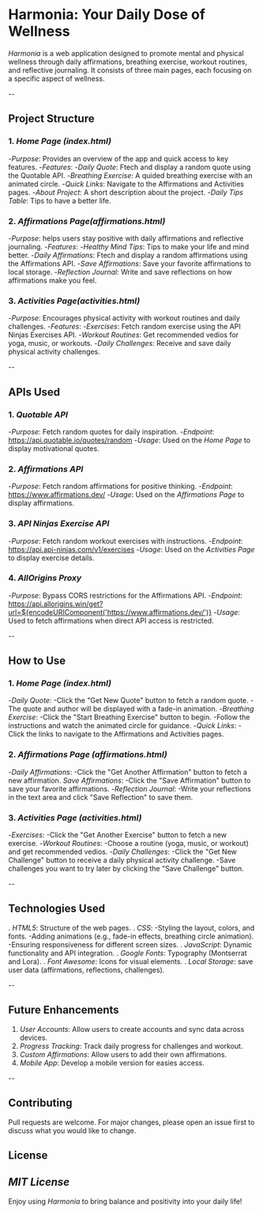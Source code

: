 # Harmonia: Your Daily Dose of Wellness

*Harmonia* is a web application designed to promote mental and physical wellness through daily affirmations, breathing exercise, workout routines, and reflective journaling. It consists of three main pages, each focusing on a specific aspect of wellness.

--

## Project Structure

### 1. *Home Page (index.html)*
 -*Purpose*: Provides an overview of the app and quick access to key features.
 -*Features*:
 -*Daily Quote*: Ftech and display a random quote using the Quotable API.
 -*Breathing Exercise*: A quided breathing exercise with an animated circle.
 -*Quick Links*: Navigate to the Affirmations and Activities pages.
 -*About Project*: A short description about the project.
 -*Daily Tips Table*:  Tips to have a better life.

### 2. *Affirmations Page(affirmations.html)*
  -*Purpose*: helps users stay positive with daily affirmations and reflective journaling.
  -*Features*:
  -*Healthy Mind Tips*:  Tips to make your life and mind better.
  -*Daily Affirmations*: Ftech and display a random affirmations using the Affirmations API.
  -*Save Affirmations*: Save your favorite affirmations to local storage.
  -*Reflection Journal*: Write and save reflections on how affirmations make you feel.

### 3. *Activities Page(activities.html)*
  -*Purpose*: Encourages physical activity with workout routines and daily challenges.
  -*Features*:
  -*Exercises*:  Fetch random exercise using the API Ninjas Exercises API.
  -*Workout Routines*: Get recommended vedios for yoga, music, or workouts.
  -*Daily Challenges*: Receive and save daily physical activity challenges.

--

## APIs Used 

### 1. *Quotable API*
 -*Purpose*: Fetch random quotes for daily inspiration.
 -*Endpoint*: https://api.quotable.io/quotes/random
 -*Usage*: Used on the *Home Page* to display motivational quotes.

### 2. *Affirmations API*
 -*Purpose*: Fetch random affirmations for positive thinking.
 -*Endpoint*: https://www.affirmations.dev/
 -*Usage*: Used on the *Affirmations Page* to display affirmations.

### 3. *API Ninjas Exercise API*
 -*Purpose*: Fetch random workout exercises with instructions.
 -*Endpoint*: https://api.api-ninjas.com/v1/exercises
 -*Usage*: Used on the *Activities Page* to display exercise details.

### 4. *AllOrigins Proxy*
 -*Purpose*: Bypass CORS restrictions for the Affirmations API.
 -*Endpoint*: https://api.allorigins.win/get?url=${encodeURIComponent('https://www.affirmations.dev/')}
 -*Usage*: Used to fetch affirmations when direct API access is restricted.

--

## How to Use

### 1. *Home Page (index.html)*
 -*Daily Quote*:
  -Click the "Get New Quote" button to fetch a random quote.
  -The quote and author will be displayed with a fade-in animation.
 -*Breathing Exercise*: 
  -Click the "Start Breathing Exercise" button to begin.
  -Follow the instructions and watch the animated circle for guidance.
 -*Quick Links*:
  -Click the links to navigate to the Affirmations and Activities pages.

### 2. *Affirmations Page (affirmations.html)*
 -*Daily Affirmations*: 
  -Click the "Get Another Affirmation" button to fetch a new affirmation.
 *Save Affirmations*:
  -Click the "Save Affirmation" button to save your favorite affirmations.
 -*Reflection Journal*: 
  -Write your reflections in the text area and click "Save Reflection" to save them.
 
### 3. *Activities Page (activities.html)*
 -*Exercises*: 
  -Click the "Get Another Exercise" button to fetch a new exercise.
 -*Workout Routines*:
  -Choose a routine (yoga, music, or workout) and get recommended vedios.
 -*Daily Challenges*:
  -Click the "Get New Challenge" button to receive a daily physical activity challenge.
  -Save challenges you want to try later by clicking the "Save Challenge" button.

--

## Technologies Used

. *HTML5*: Structure of the web pages.
. *CSS*: -Styling the layout,     colors, and fonts.
         -Adding animations (e.g., fade-in effects, breathing circle animation).
         -Ensuring responsiveness for different screen sizes.
. *JavaScript*: Dynamic functionality and API integration.
. *Google Fonts*: Typography (Montserrat and Lora).
. *Font Awesome*: Icons for visual elements.
. *Local Storage*: save user data (affirmations, reflections, challenges).

--

## Future Enhancements

 1. *User Accounts*: Allow users to create accounts and sync data across devices.
 2. *Progress Tracking*: Track daily progress for challenges and workout.
 3. *Custom Affirmations*: Allow users to add their own affirmations.
 4. *Mobile App*: Develop a mobile version for easies access.

--
## Contributing

Pull requests are welcome. For major changes, please open an issue first
to discuss what you would like to change.

## License

*MIT License*
--

Enjoy using *Harmonia* to bring balance and positivity into your daily life!